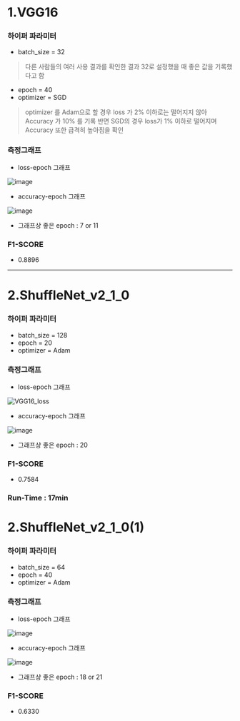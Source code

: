 # 1.VGG16

### 하이퍼 파라미터
 - batch_size = 32
 >다른 사람들의 여러 사용 결과를 확인한 결과 32로 설정했을 때 좋은 값을 기록했다고 함
 - epoch = 40
 - optimizer = SGD
 >optimizer 를 Adam으로 할 경우 loss 가 2% 이하로는 떨어지지 않아 Accuracy 가 10% 를 기록
 >반면 SGD의 경우 loss가 1% 이하로 떨어지며 Accuracy 또한 급격히 높아짐을 확인

### 측정그래프
- loss-epoch 그래프

![image](https://user-images.githubusercontent.com/113009722/229266913-4e43e544-cd0a-4118-bf04-475aaed38d22.png)


- accuracy-epoch 그래프

![image](https://user-images.githubusercontent.com/113009722/229266920-97f7d489-78ab-4320-abe5-afee557a251a.png)

- 그래프상 좋은 epoch : 7 or 11 

### F1-SCORE
 - 0.8896

---
# 2.ShuffleNet_v2_1_0

### 하이퍼 파라미터
 - batch_size = 128
 - epoch = 20
 - optimizer = Adam

### 측정그래프
- loss-epoch 그래프

![VGG16_loss](https://user-images.githubusercontent.com/113009722/229337921-ef20fad9-5543-48a0-aa1b-53a94336db1b.PNG)

- accuracy-epoch 그래프

![image](https://user-images.githubusercontent.com/113009722/229337900-25a86190-b24d-4af5-a967-716726b8873a.png)

- 그래프상 좋은 epoch : 20

### F1-SCORE
- 0.7584

### Run-Time : 17min

# 2.ShuffleNet_v2_1_0(1)

### 하이퍼 파라미터
 - batch_size = 64
 - epoch = 40
 - optimizer = Adam

### 측정그래프
- loss-epoch 그래프

![image](https://user-images.githubusercontent.com/113009722/229280301-2e58b99c-717b-46d7-ad42-c0ca380fa96d.png)

- accuracy-epoch 그래프

![image](https://user-images.githubusercontent.com/113009722/229280325-ab46a70c-1720-4ed4-a716-080ed344eff9.png)

- 그래프상 좋은 epoch : 18 or 21

### F1-SCORE
- 0.6330

